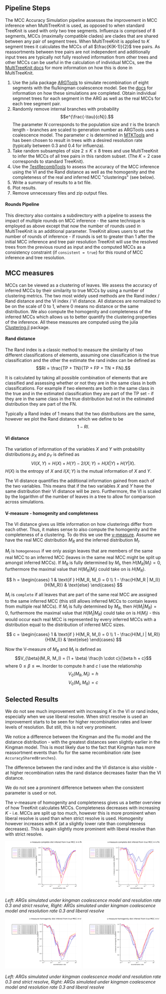 ## Pipeline Steps

The MCC Accuracy Simulation pipeline assesses the improvement in MCC inference when MultiTreeKnit is used, as opposed to when standard TreeKnit is used with only two tree segments. Influenza is comprised of 8 segments, MCCs (maximally compatible clades) are clades that are shared between any pair of segment trees. When MultiTreeKnit is applied to $K$ segment trees it calculates the MCCs of all $\frac{K(K-1)}{2}$ tree pairs. As reassortments between tree pairs are not independent and additionally input trees are typically not fully resolved information from other trees and other MCCs can be useful in the calculation of individual MCCs, see the [MultiTreeKnit docs](https://github.com/PierreBarrat/TreeKnit.jl/blob/MTK_clean/docs/src/multitreeknit.md) for more information on how this is done in MultiTreeKnit. 

1. Use the julia package [ARGTools](https://github.com/PierreBarrat/ARGTools) to simulate recombination of eight segments with the flu/kingman coalescence model. See the [docs](https://github.com/PierreBarrat/ARGTools/tree/extended_newick_clean#simulations) for information on how these simulations are completed.  Obtain individual segmnet trees for each segment in the ARG as well as the real MCCs for each tree segment pair.
2. Randomly remove internal branches with probability $$e^{\frac{-\tau}{cN}}.$$ The parameter $N$ corresponds to the population size and $\tau$ is the branch length - branches are scaled to generation number as ARGTools uses a coalescence model. The parameter $c$ is determined in [MTKTools](https://github.com/anna-parker/MTKTools) and has been chosen to result in trees with a desired resolution rate (typically between 0.3 and 0.4 for influenza).
3. Take random subsamples of size $2 \leq K \leq 8$ trees and use MultiTreeKnit to infer the MCCs of all tree pairs in this random subset. (The $K=2$ case corresponds to standard TreeKnit). 
4. Use the [TestRecombTools](https://github.com/PierreBarrat/TestRecombTools) to assess the accuracy of the MCC inference using the VI and the Rand distance as well as the homogenity and the completeness of the real and inferred MCC "clusterings" (see below). 
5. Write a summary of results to a txt file.
6. Plot results.
7. Remove unnecessary files and zip output files.

#### Rounds Pipeline

This directory also contains a subdirectory with a pipeline to assess the impact of multiple rounds on MCC inference - the same technique is employed as above except that now the number of rounds used in MultiTreeKnit is an additional parameter. TreeKnit allows users to set the number of rounds of inference - if rounds is set to greater than 1 after the initial MCC inference and tree pair resolution TreeKnit will use the resolved trees from the previous round as input and the computed MCCs as a consistency constraint (if `consistent = true`) for this round of MCC inference and tree resolution.

## MCC measures

MCCs can be viewed as a clustering of leaves. We assess the accuracy of inferred MCCs by their similarity to true MCCs by using a number of clustering metrics. The two most widely used methods are the Rand index / Rand distance and the VI index / VI distance. All distances are normalized to be on the scale of 0 to 1, where 0 means no distance or the same distribution. We also compute the homogenity and completeness of the inferred MCCs which allows us to better quantify the clustering properties of the inference. All these measures are computed using the julia [Clustering.jl](https://juliastats.org/Clustering.jl/dev/validate.html) package. 

#### Rand distance

The Rand index is a classic method to measure the similarity of two different classifications of elements, assuming one classification is the true classification and the other the estimate the rand index can be defined as $$RI = \frac{TP + TN}{TP + FP + TN + FN}.$$

It is calculated by taking all possible combination of elements that are classified and assessing whether or not they are in the same class in both classifications. For example if two elements are both in the same class in the true and in the estimated classification they are part of the TP set - if they are in the same  class in the true distribution but not in the estimated distribution they are part of the FN. 

Typically a Rand index of 1 means that the two distributions are the same, however we plot the Rand distance which we define to be $$1 - RI.$$
#### VI distance

The variation of information of the variables $X$ and $Y$ with probability distributions $p_X$ and $p_Y$ is defined as $$VI(X, Y) = H(X) + H(Y) - 2 I(X; Y) = H(X |Y) + H(Y | X).$$ $H(X)$ is the entropy of $X$ and $I(X; Y)$ is the mutual information of $X$ and $Y$.

The VI distance quantifies the additional information gained from each of the two variables. This means that if the two variables $X$ and $Y$ have the same distribution their VI distance will be zero. Furthermore, the VI is scaled by the logarithm of the number of leaves in a tree to allow for comparison across simulations. 

#### V-measure - homogenity and completeness

The VI distance gives us little information on how clusterings differ from each other. Thus, it makes sense to also compute the homogenity and the completeness of a clustering. To do this we use the [v-measure](https://www.researchgate.net/publication/221012656_V-Measure_A_Conditional_Entropy-Based_External_Cluster_Evaluation_Measure). Assume we have the real MCC distribution $M_R$ and the inferred distribution $M_I$. 

$M_I$ is `homogeneous` if we only assign leaves that are members of the same real MCC to an inferred MCC (leaves in the same real MCC might be split up amongst inferred MCCs). If $M_R$ is fully determined by $M_I$, then $H(M_R | M_I) = 0$, furthermore the maximal value that $H(M_R | M_I)$ could take on is $H(M_R)$.

$$
h = \begin{cases}
    1 & \text{if } H(M_R, M_I) = 0 \\
    1 - \frac{H(M_R | M_I)}{H(M_R)} & \text{else}
\end{cases}
$$

$M_I$ is `complete` if all leaves that are part of the same real MCC are assigned to the same inferred MCC (this still allows inferred MCCs to contain leaves from multiple real MCCs). If $M_I$ is fully determined by $M_R$, then $H(M_I | M_R) = 0$, furthermore the maximal value that $H(M_I | M_R)$ could take on is $H(M_I)$ - this would occur each real MCC is represented by every inferred MCCs with a distribution equal to the distribution of inferred MCC sizes.

$$
c = \begin{cases}
    1 & \text{if } H(M_R, M_I) = 0 \\
    1 - \frac{H(M_I | M_R)}{H(M_I)} & \text{else}
\end{cases}
$$

Now the V-measure of $M_R$ and $M_I$ is defined as $$V_{\beta}(M_R, M_I) = (1 + \beta) \frac{h \cdot c}{\beta h + c}$$ where $0 \leq \beta \leq \infty$. Inorder to compute $h$ and $c$ I use the relationship 
$$V_{0}(M_R, M_I) = h$$
$$V_{0}(M_I, M_R) = c$$

## Selected Results 

We do not see much improvement with increasing $K$ in the VI or rand index, especially when we use liberal resolve. When strict resolve is used an improvement starts to be seen for higher recombination rates and lower levels of resolution. But still, this is not very prominent. 

We notice a difference between the Kingman and the flu model and the distance distribution - with the greatest distances seen slightly earlier in the Kingman model. This is most likely due to the fact that Kingman has more reassortment events than flu for the same recombination rate (see `AccuracySharedBranches`). 

The difference between the rand index and the VI distance is also visible - at higher recombination rates the rand distance decreases faster than the VI distance.

We do not see a prominent difference between when the consistent parameter is used or not. 

The v-measure of homogenity and completeness gives us a better overview of how TreeKnit calculates MCCs. Completeness decreases with increasing $K$ - i.e. MCCs are split up too much, however this is more prominent when liberal resolve is used than when strict resolve is used. Homogenity however increases with $K$ (at a slightly lower rate than completeness decreases). This is again slightly more prominent with liberal resolve than with strict resolve. 

<img src="Figures/v-measure-complete_Accuracy_kingman_0.3_true.png" width="49%"/> <img src="Figures/v-measure-complete_Accuracy_kingman_0.3_false.png" width="49%"/> 

<em>Left: ARGs simulated under kingman coalescence model and resolution rate 0.3 and strict resolve, Right: ARGs simulated under kingman coalescence model and resolution rate 0.3 and liberal resolve</em>

<img src="Figures/v-measure-homogenity_Accuracy_kingman_0.3_true.png" width="49%"/> <img src="Figures/v-measure-homogenity_Accuracy_kingman_0.3_false.png" width="49%"/> 

<em>Left: ARGs simulated under kingman coalescence model and resolution rate 0.3 and strict resolve, Right: ARGs simulated under kingman coalescence model and resolution rate 0.3 and liberal resolve</em>